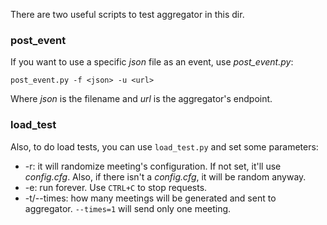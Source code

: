 There are two useful scripts to test aggregator in this dir.

### post_event
If you want to use a specific *json* file as an event, use *post_event.py*:

``` post_event.py -f <json> -u <url> ```

Where *json* is the filename and *url* is the aggregator's endpoint.

### load_test
Also, to do load tests, you can use ``` load_test.py ``` and set some parameters:
- -r: it will randomize meeting's configuration. If not set, it'll use *config.cfg*. Also, if there isn't a *config.cfg*, it will be random anyway.
- -e: run forever. Use ```CTRL+C``` to stop requests.
- -t/--times: how many meetings will be generated and sent to aggregator. ```--times=1``` will send only one meeting.


